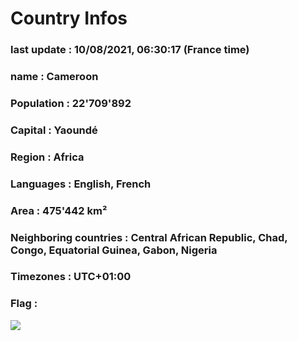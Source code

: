 # Country  Infos
### last update : 10/08/2021, 06:30:17 (France time)

### name : Cameroon
### Population : 22'709'892
### Capital : Yaoundé
### Region : Africa
### Languages : English, French
### Area : 475'442 km²
### Neighboring countries : Central African Republic, Chad, Congo, Equatorial Guinea, Gabon, Nigeria
### Timezones : UTC+01:00

### Flag :
![](https://restcountries.eu/data/cmr.svg)
